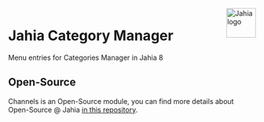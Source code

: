 <!--
    Template for Readmes, see alternatives/examples here: https://github.com/matiassingers/awesome-readme
-->
<a href="https://www.jahia.com/">
    <img src="https://www.jahia.com/modules/jahiacom-templates/images/jahia-3x.png" alt="Jahia logo" title="Jahia" align="right" height="60" />
</a>

<!--
    Project name can either be the full length project name (if there is one) or just the repo name. For example: Digital Experience Manager.
-->

Jahia Category Manager
======================

Menu entries for Categories Manager in Jahia 8

## Open-Source

Channels is an Open-Source module, you can find more details about Open-Source @ Jahia [in this repository](https://github.com/Jahia/open-source).

